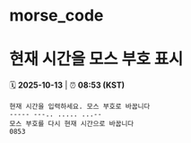 # morse_code
# 현재 시간을 모스 부호 표시
<!-- MORSE_TIME_START -->
🗓️ **2025-10-13** | ⏰ **08:53 (KST)**

```
현재 시간을 입력하세요. 모스 부호로 바꿉니다
----- ---.. ..... ...--
모스 부호를 다시 현재 시간으로 바꿉니다
0853
```
<!-- MORSE_TIME_END -->

